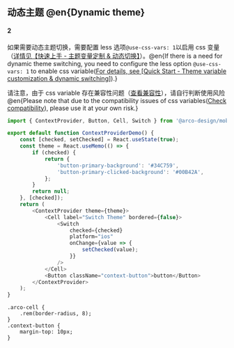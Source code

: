 ## 动态主题 @en{Dynamic theme}

#### 2

如果需要动态主题切换，需要配置 less 选项`@use-css-vars: 1`以启用 css 变量（[详情见【快速上手 - 主题变量定制 & 动态切换】](/#/doc/readme)）。@en{If there is a need for dynamic theme switching, you need to configure the less option `@use-css-vars: 1` to enable css variable([For details, see [Quick Start - Theme variable customization & dynamic switching]](/#/doc/readme)).}

请注意，由于 css variable 存在兼容性问题（<a href="https://caniuse.com/css-variables" target="_blank">查看兼容性</a>），请自行判断使用风险@en{Please note that due to the compatibility issues of css variables(<a href="https://caniuse.com/css-variables" target="_blank">Check compatibility</a>), please use it at your own risk.}

```js
import { ContextProvider, Button, Cell, Switch } from '@arco-design/mobile-react';

export default function ContextProviderDemo() {
    const [checked, setChecked] = React.useState(true);
    const theme = React.useMemo(() => {
        if (checked) {
            return {
                'button-primary-background': '#34C759',
                'button-primary-clicked-background': '#00B42A',
            };
        }
        return null;
    }, [checked]);
    return (
        <ContextProvider theme={theme}>
            <Cell label="Switch Theme" bordered={false}>
                <Switch
                    checked={checked}
                    platform="ios"
                    onChange={value => {
                        setChecked(value);
                    }}
                />
            </Cell>
            <Button className="context-button">button</Button>
        </ContextProvider>
    );
}
```

```less
.arco-cell {
    .rem(border-radius, 8);
}
.context-button {
    margin-top: 10px;
}
```

